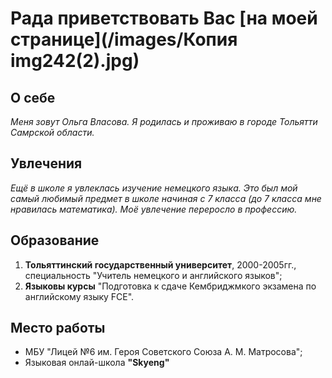 # Рада приветствовать Вас [на моей странице](/images/Копия img242(2).jpg)

## О себе

*Меня зовут Ольга Власова. Я родилась и проживаю в городе Тольятти Самрской области.*

## Увлечения

*Ещё в школе я увлеклась изучение немецкого языка. Это был мой самый любимый предмет в школе начиная с 7 класса (до 7 класса мне нравилась математика). Моё увлечение переросло в профессию.*

## Образование

1. **Тольяттинский государственный университет**, 2000-2005гг., специальность "Учитель немецкого и английского языков";
2. **Языковы курсы** "Подготовка к сдаче Кембриджмкого экзамена по английскому языку FCE".
   
 ## Место работы

 + МБУ "Лицей №6 им. Героя Советского Союза А. М. Матросова";
 + Языковая онлай-школа **"Skyeng"**  
